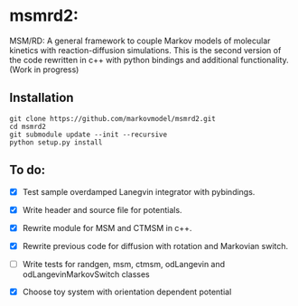 # msmrd2:
MSM/RD: A general framework to couple Markov models of molecular kinetics with reaction-diffusion simulations. This is the second version of the code rewritten in c++ with python bindings and additional functionality. (Work in progress)

## Installation
```
git clone https://github.com/markovmodel/msmrd2.git
cd msmrd2
git submodule update --init --recursive
python setup.py install
```

## To do:

- [x] Test sample overdamped Lanegvin integrator with pybindings.

- [x] Write header and source file for potentials.

- [x] Rewrite module for MSM and CTMSM in c++.

- [x] Rewrite previous code for diffusion with rotation and Markovian switch. 

- [ ] Write tests for randgen, msm, ctmsm, odLangevin and odLangevinMarkovSwitch classes

- [x] Choose toy system with orientation dependent potential
